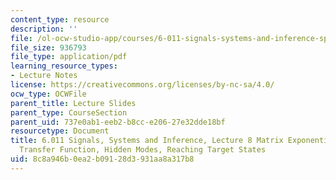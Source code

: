 ```yaml
---
content_type: resource
description: ''
file: /ol-ocw-studio-app/courses/6-011-signals-systems-and-inference-spring-2018/8c8a946b0ea2b09128d3931aa8a317b8_MIT6_011S18lec8.pdf
file_size: 936793
file_type: application/pdf
learning_resource_types:
- Lecture Notes
license: https://creativecommons.org/licenses/by-nc-sa/4.0/
ocw_type: OCWFile
parent_title: Lecture Slides
parent_type: CourseSection
parent_uid: 737e0ab1-eeb2-b8cc-e206-27e32dde18bf
resourcetype: Document
title: 6.011 Signals, Systems and Inference, Lecture 8 Matrix Exponential, ZIR+ZSR,
  Transfer Function, Hidden Modes, Reaching Target States
uid: 8c8a946b-0ea2-b091-28d3-931aa8a317b8
---
```

